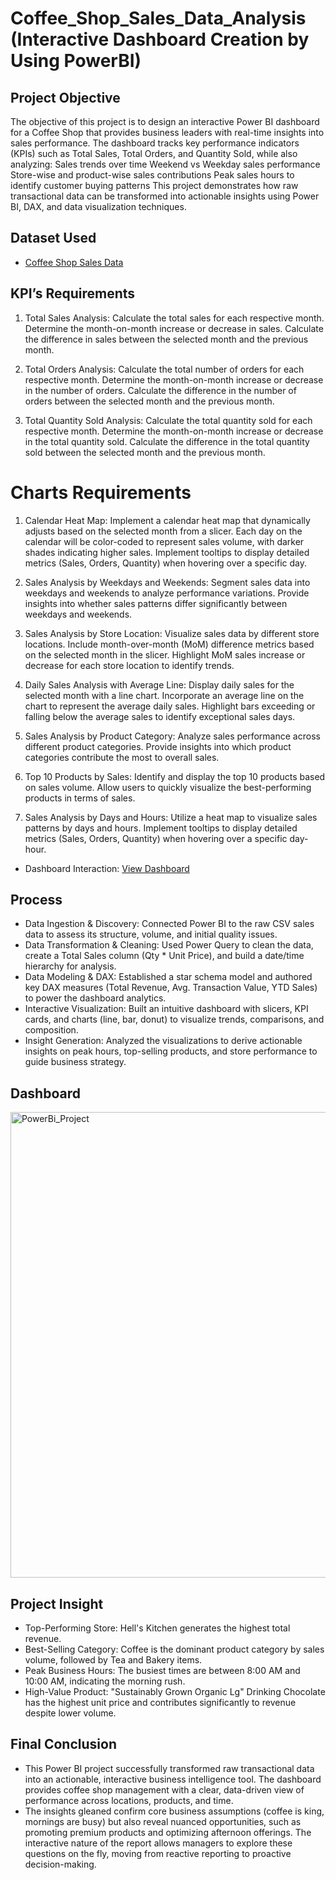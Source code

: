 # Coffee_Shop_Sales_Data_Analysis (Interactive Dashboard Creation by Using PowerBI)
## Project Objective
  The objective of this project is to design an interactive Power BI dashboard for a Coffee Shop that provides business leaders with real-time insights into sales performance. The dashboard tracks key performance      indicators (KPIs) such as Total Sales, Total Orders, and Quantity Sold, while also analyzing:
  Sales trends over time
  Weekend vs Weekday sales performance
  Store-wise and product-wise sales contributions
  Peak sales hours to identify customer buying patterns
  This project demonstrates how raw transactional data can be transformed into actionable insights using Power BI, DAX, and data visualization techniques.

## Dataset Used
- <a href="https://github.com/ajith253/PowerBI_Dashboard_1/blob/main/Coffee%20Shop%20Sales.csv">Coffee Shop Sales Data</a>

## KPI’s Requirements
1. Total Sales Analysis:
Calculate the total sales for each respective month.
Determine the month-on-month increase or decrease in sales.
Calculate the difference in sales between the selected month and the previous month.

2. Total Orders Analysis:
Calculate the total number of orders for each respective month.
Determine the month-on-month increase or decrease in the number of orders.
Calculate the difference in the number of orders between the selected month and the previous month.

3. Total Quantity Sold Analysis:
Calculate the total quantity sold for each respective month.
Determine the month-on-month increase or decrease in the total quantity sold.
Calculate the difference in the total quantity sold between the selected month and the previous month.

# Charts Requirements
1. Calendar Heat Map:
Implement a calendar heat map that dynamically adjusts based on the selected month from a slicer.
Each day on the calendar will be color-coded to represent sales volume, with darker shades indicating higher sales.
Implement tooltips to display detailed metrics (Sales, Orders, Quantity) when hovering over a specific day.

2. Sales Analysis by Weekdays and Weekends:
Segment sales data into weekdays and weekends to analyze performance variations.
Provide insights into whether sales patterns differ significantly between weekdays and weekends.

3. Sales Analysis by Store Location:
Visualize sales data by different store locations.
Include month-over-month (MoM) difference metrics based on the selected month in the slicer.
Highlight MoM sales increase or decrease for each store location to identify trends.

4. Daily Sales Analysis with Average Line:
Display daily sales for the selected month with a line chart.
Incorporate an average line on the chart to represent the average daily sales.
Highlight bars exceeding or falling below the average sales to identify exceptional sales days.

5. Sales Analysis by Product Category:
Analyze sales performance across different product categories.
Provide insights into which product categories contribute the most to overall sales.

6. Top 10 Products by Sales:
Identify and display the top 10 products based on sales volume.
Allow users to quickly visualize the best-performing products in terms of sales.

7. Sales Analysis by Days and Hours:
Utilize a heat map to visualize sales patterns by days and hours.
Implement tooltips to display detailed metrics (Sales, Orders, Quantity) when hovering over a specific day-hour.


- Dashboard Interaction: [View Dashboard](https://github.com/ajith253/PowerBI_Dashboard_1/blob/main/PowerBi_Project.png)


## Process
- Data Ingestion & Discovery: Connected Power BI to the raw CSV sales data to assess its structure, volume, and initial quality issues.
- Data Transformation & Cleaning: Used Power Query to clean the data, create a Total Sales column (Qty * Unit Price), and build a date/time hierarchy for analysis.
- Data Modeling & DAX: Established a star schema model and authored key DAX measures (Total Revenue, Avg. Transaction Value, YTD Sales) to power the dashboard analytics.
- Interactive Visualization: Built an intuitive dashboard with slicers, KPI cards, and charts (line, bar, donut) to visualize trends, comparisons, and composition.
- Insight Generation: Analyzed the visualizations to derive actionable insights on peak hours, top-selling products, and store performance to guide business strategy.
  
## Dashboard
<img width="1228" height="745" alt="PowerBi_Project" src="https://github.com/user-attachments/assets/b553be03-634a-434b-8fef-430e8586b6e8" />

## Project Insight
- Top-Performing Store: Hell's Kitchen generates the highest total revenue.
- Best-Selling Category: Coffee is the dominant product category by sales volume, followed by Tea and Bakery items.
- Peak Business Hours: The busiest times are between 8:00 AM and 10:00 AM, indicating the morning rush.
- High-Value Product: "Sustainably Grown Organic Lg" Drinking Chocolate has the highest unit price and contributes significantly to revenue despite lower volume.

## Final Conclusion
- This Power BI project successfully transformed raw transactional data into an actionable, interactive business intelligence tool. The dashboard provides coffee shop management with a clear, data-driven view of performance across locations, products, and time.
- The insights gleaned confirm core business assumptions (coffee is king, mornings are busy) but also reveal nuanced opportunities, such as promoting premium products and optimizing afternoon offerings. The interactive nature of the report allows managers to explore these questions on the fly, moving from reactive reporting to proactive decision-making.
